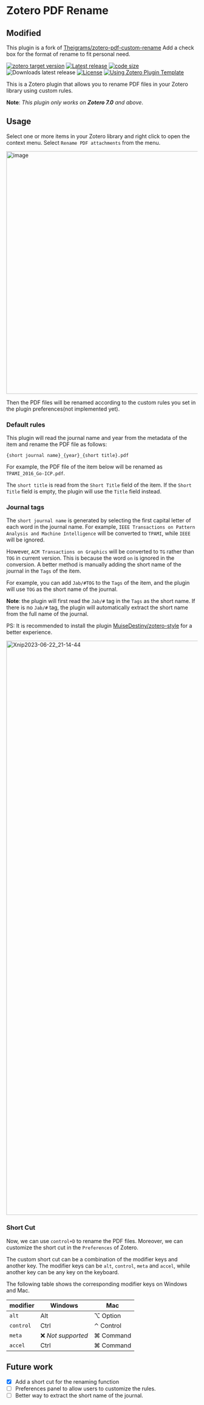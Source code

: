 # Zotero PDF Rename

## Modified
This plugin is a fork of [Theigrams/zotero-pdf-custom-rename](https://github.com/Theigrams/zotero-pdf-custom-rename)
Add a check box for the format of rename to fit personal need.

[![zotero target version](https://img.shields.io/badge/Zotero-7.0.*-green&logo=zotero&logoColor=CC2936)](https://www.zotero.org/support/beta_builds)
[![Latest release](https://img.shields.io/github/v/release/Theigrams/zotero-pdf-custom-rename)](https://github.com/Theigrams/zotero-pdf-custom-rename/releases)
[![code size](https://img.shields.io/github/languages/code-size/Theigrams/zotero-pdf-custom-rename)](#zotero-pdf-custom-rename)
![Downloads latest release](https://img.shields.io/github/downloads/Theigrams/zotero-pdf-custom-rename/latest/total?color=yellow)
[![License](https://img.shields.io/github/license/Theigrams/zotero-pdf-custom-rename)](https://github.com/Theigrams/zotero-pdf-custom-rename/blob/main/LICENSE)
[![Using Zotero Plugin Template](https://img.shields.io/badge/Using-Zotero%20Plugin%20Template-blue?style=flat-round&logo=github)](https://github.com/windingwind/zotero-plugin-template)

This is a Zotero plugin that allows you to rename PDF files in your Zotero library using custom rules.

**Note**: *This plugin only works on **Zotero 7.0** and above*.

## Usage

Select one or more items in your Zotero library and right click to open the context menu. Select `Rename PDF attachments` from the menu.

<img width="638" alt="image" src="https://github.com/Theigrams/zotero-pdf-custom-rename/assets/26341831/01f7ac99-0898-4a33-8377-a5ab2ed05eb8">

Then the PDF files will be renamed according to the custom rules you set in the plugin preferences(not implemented yet).

### Default rules

This plugin will read the journal name and year from the metadata of the item and rename the PDF file as follows:

```
{short journal name}_{year}_{short title}.pdf
```

For example, the PDF file of the item below will be renamed as `TPAMI_2016_Go-ICP.pdf`.

The `short title` is read from the `Short Title` field of the item. If the `Short Title` field is empty, the plugin will use the `Title` field instead.

### Journal tags

The `short journal name` is generated by selecting the first capital letter of each word in the journal name. For example, `IEEE Transactions on Pattern Analysis and Machine Intelligence` will be converted to `TPAMI`, while `IEEE` will be ignored.

However, `ACM Transactions on Graphics` will be converted to `TG` rather than `TOG` in current version. This is because the word `on` is ignored in the conversion.
A better method is manually adding the short name of the journal in the `Tags` of the item.

For example, you can add `Jab/#TOG` to the `Tags` of the item, and the plugin will use `TOG` as the short name of the journal.

**Note**: the plugin will first read the `Jab/#` tag in the `Tags` as the short name. If there is no `Jab/#` tag, the plugin will automatically extract the short name from the full name of the journal.

PS: It is recommended to install the plugin [MuiseDestiny/zotero-style](https://github.com/MuiseDestiny/zotero-style) for a better experience.

<img width="1510" alt="Xnip2023-06-22_21-14-44" src="https://github.com/Theigrams/zotero-pdf-custom-rename/assets/26341831/3ad15e33-a6dd-4429-a550-d3f58d9fddc1">

### Short Cut

Now, we can use `control+D` to rename the PDF files. Moreover, we can customize the short cut in the `Preferences` of Zotero. 

The custom short cut can be a combination of the modifier keys and another key. The modifier keys can be `alt`, `control`, `meta` and `accel`, while another key can be any key on the keyboard.

The following table shows the corresponding modifier keys on Windows and Mac.

| modifier  | Windows            | Mac       |
| --------- | ------------------ | --------- |
| `alt`     | Alt                | ⌥ Option  |
| `control` | Ctrl               | ⌃ Control |
| `meta`    | ❌  *Not supported* | ⌘ Command |
| `accel`   | Ctrl               | ⌘ Command |


## Future work

- [x] Add a short cut for the renaming function
- [ ] Preferences panel to allow users to customize the rules.
- [ ] Better way to extract the short name of the journal.
